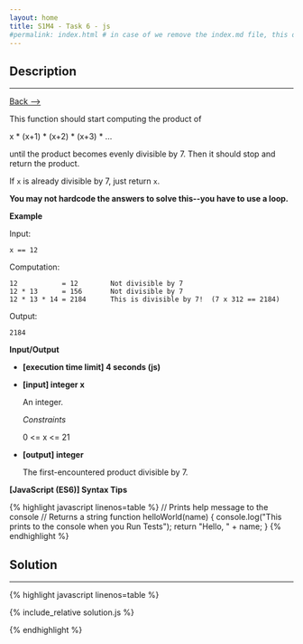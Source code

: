 ```yaml
---
layout: home
title: S1M4 - Task 6 - js
#permalink: index.html # in case of we remove the index.md file, this doc will be the index page
---
```


<div class="row">
<div class="columnStmt" markdown="1">

##  Description
------

[Back --> ](../README.md)

This function should start computing the product of

x * (x+1) * (x+2) * (x+3) * ...

until the product becomes evenly divisible by 7. Then it should stop and return the product.

If `x` is already divisible by 7, just return `x`.

**You may not hardcode the answers to solve this--you have to use a loop.**

**Example**

Input:
```
x == 12
```
Computation:
```
12           = 12        Not divisible by 7
12 * 13      = 156       Not divisible by 7
12 * 13 * 14 = 2184      This is divisible by 7!  (7 x 312 == 2184)
```
Output:
```
2184
```

**Input/Output**

* **[execution time limit] 4 seconds (js)**

* **[input] integer x**

    An integer.

    *Constraints*

    0 <= x <= 21

* **[output] integer**

    The first-encountered product divisible by 7.

**[JavaScript (ES6)] Syntax Tips**

{% highlight javascript linenos=table %}
// Prints help message to the console
// Returns a string
function helloWorld(name) {
    console.log("This prints to the console when you Run Tests");
    return "Hello, " + name;
}
{% endhighlight %}

</div>
<div class="columnSol" markdown="1">

## Solution
------

{% highlight javascript linenos=table %}

{% include_relative solution.js %}

{% endhighlight %}

</div>
</div>